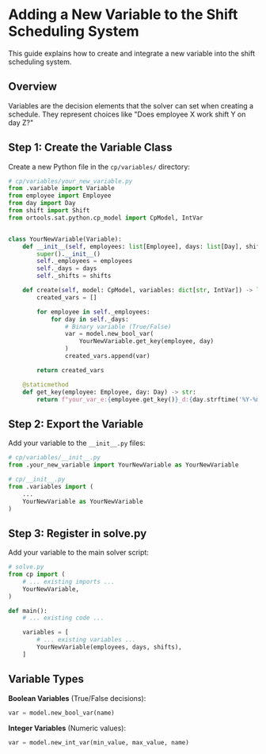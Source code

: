 # Adding a New Variable to the Shift Scheduling System

This guide explains how to create and integrate a new variable into the shift scheduling system.

## Overview

Variables are the decision elements that the solver can set when creating a schedule. They represent choices like "Does employee X work shift Y on day Z?"

## Step 1: Create the Variable Class

Create a new Python file in the `cp/variables/` directory:

```python
# cp/variables/your_new_variable.py
from .variable import Variable
from employee import Employee
from day import Day
from shift import Shift
from ortools.sat.python.cp_model import CpModel, IntVar


class YourNewVariable(Variable):
    def __init__(self, employees: list[Employee], days: list[Day], shifts: list[Shift]):
        super().__init__()
        self._employees = employees
        self._days = days
        self._shifts = shifts

    def create(self, model: CpModel, variables: dict[str, IntVar]) -> list[IntVar]:
        created_vars = []

        for employee in self._employees:
            for day in self._days:
                # Binary variable (True/False)
                var = model.new_bool_var(
                    YourNewVariable.get_key(employee, day)
                )
                created_vars.append(var)

        return created_vars

    @staticmethod
    def get_key(employee: Employee, day: Day) -> str:
        return f"your_var_e:{employee.get_key()}_d:{day.strftime('%Y-%m-%d')}"
```

## Step 2: Export the Variable

Add your variable to the `__init__.py` files:

```python
# cp/variables/__init__.py
from .your_new_variable import YourNewVariable as YourNewVariable
```

```python
# cp/__init__.py
from .variables import (
    ...
    YourNewVariable as YourNewVariable
)
```

## Step 3: Register in solve.py

Add your variable to the main solver script:

```python
# solve.py
from cp import (
    # ... existing imports ...
    YourNewVariable,
)

def main():
    # ... existing code ...

    variables = [
        # ... existing variables ...
        YourNewVariable(employees, days, shifts),
    ]
```

## Variable Types

**Boolean Variables** (True/False decisions):
```python
var = model.new_bool_var(name)
```

**Integer Variables** (Numeric values):
```python
var = model.new_int_var(min_value, max_value, name)
```

